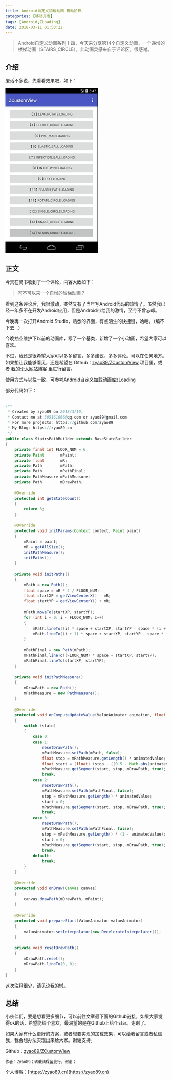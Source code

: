 ```yaml
---
title: Android自定义加载动画-舞动阶梯
categories: [移动开发]
tags: [Android,ZLoading]
date: 2018-03-11 01:50:22
---
```


> Android自定义动画系列十四，今天来分享第14个自定义动画，一个递增的楼梯动画（STAIRS_CIRCLE），此动画灵感来自于评论区，很感谢。

## 介绍

废话不多说，先看看效果吧，如下：

![系列十四.gif](./img1.gif)

## 正文

今天在简书收到了一个评论，内容大致如下：
> 可不可以来一个自增的阶梯动画？

看到这条评论后，我很激动，突然又有了当年写Android代码的热情了。虽然我已经一年多不在开发Android应用，但是Android带给我的激情，至今不曾忘却。

今晚再一次打开Android Studio，熟悉的界面，有点陌生的快捷键，哈哈。（编不下去...）

今晚抽空维护下以前的动画库，写了一个基类，新增了一个小动画，希望大家可以喜欢。

不过，我还是很希望大家可以多多留言，多多建议，多多评论。可以在任何地方。如果想让我能够看见，还是希望在 Github：[zyao89/ZCustomView](https://github.com/zyao89/ZCustomView) 项目里，或者 [我的个人网站博客](https://zyao89.cn) 里进行留言。

使用方式与以往一致，可参考[Android自定义加载动画库zLoading](../Android自定义加载动画库zLoading/README.md)

部分代码如下：

```java

/**
 * Created by zyao89 on 2018/3/10.
 * Contact me at 305161066@qq.com or zyao89@gmail.com
 * For more projects: https://github.com/zyao89
 * My Blog: https://zyao89.cn
 */
public class StairsPathBuilder extends BaseStateBuilder
{
    private final int FLOOR_NUM = 6;
    private Paint       mPaint;
    private float       mR;
    private Path        mPath;
    private Path        mPathFinal;
    private PathMeasure mPathMeasure;
    private Path        mDrawPath;

    @Override
    protected int getStateCount()
    {
        return 3;
    }

    @Override
    protected void initParams(Context context, Paint paint)
    {
        mPaint = paint;
        mR = getAllSize();
        initPathMeasure();
        initPaths();
    }

    private void initPaths()
    {
        mPath = new Path();
        float space = mR * 2 / FLOOR_NUM;
        float startXP = getViewCenterX() - mR;
        float startYP = getViewCenterY() + mR;

        mPath.moveTo(startXP, startYP);
        for (int i = 0; i < FLOOR_NUM; I++)
        {
            mPath.lineTo((i) * space + startXP, startYP - space * (i + 1));
            mPath.lineTo((i + 1) * space + startXP, startYP - space * (i + 1));
        }

        mPathFinal = new Path(mPath);
        mPathFinal.lineTo((FLOOR_NUM) * space + startXP, startYP);
        mPathFinal.lineTo(startXP, startYP);
    }

    private void initPathMeasure()
    {
        mDrawPath = new Path();
        mPathMeasure = new PathMeasure();
    }

    @Override
    protected void onComputeUpdateValue(ValueAnimator animation, float animatedValue, int state)
    {
        switch (state)
        {
            case 0:
            case 1:
                resetDrawPath();
                mPathMeasure.setPath(mPath, false);
                float stop = mPathMeasure.getLength() * animatedValue;
                float start = (float) (stop - ((0.5 - Math.abs(animatedValue - 0.5)) * 200f));
                mPathMeasure.getSegment(start, stop, mDrawPath, true);
                break;
            case 2:
                resetDrawPath();
                mPathMeasure.setPath(mPathFinal, false);
                stop = mPathMeasure.getLength() * animatedValue;
                start = 0;
                mPathMeasure.getSegment(start, stop, mDrawPath, true);
                break;
            case 3:
                resetDrawPath();
                mPathMeasure.setPath(mPathFinal, false);
                stop = mPathMeasure.getLength() * (1 - animatedValue);
                start = 0;
                mPathMeasure.getSegment(start, stop, mDrawPath, true);
                break;
            default:
                break;
        }
    }

    @Override
    protected void onDraw(Canvas canvas)
    {
        canvas.drawPath(mDrawPath, mPaint);
    }

    @Override
    protected void prepareStart(ValueAnimator valueAnimator)
    {
        valueAnimator.setInterpolator(new DecelerateInterpolator());
    }

    private void resetDrawPath()
    {
        mDrawPath.reset();
        mDrawPath.lineTo(0, 0);
    }
}
```

这次注释很少，请见谅我的懒。

## 总结

小伙伴们，要是想看更多细节，可以前往文章最下面的Github链接，如果大家觉得ok的话，希望能给个喜欢，最渴望的是在Github上给个star。谢谢了。

如果大家有什么更好的方案，或者想要实现的加载效果，可以给我留言或者私信我，我会想办法实现出来给大家。谢谢支持。

Github：[zyao89/ZCustomView](https://github.com/zyao89/ZCustomView)

`作者：Zyao89；转载请保留此行，谢谢；`

个人博客：[https://zyao89.cn](https://zyao89.cn)
